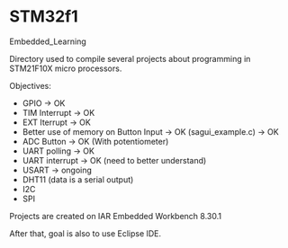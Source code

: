 # STM32f1
Embedded_Learning

Directory used to compile several projects about programming in STM21F10X micro processors.

Objectives:
- GPIO -> OK
- TIM Interrupt -> OK
- EXT Iterrupt -> OK
- Better use of memory on Button Input -> OK (sagui_example.c) -> OK
- ADC Button -> OK (With potentiometer)
- UART polling -> OK
- UART interrupt -> OK (need to better understand)
- USART -> ongoing
- DHT11 (data is a serial output) 
- I2C
- SPI

Projects are created on IAR Embedded Workbench 8.30.1

After that, goal is also to use Eclipse IDE.
